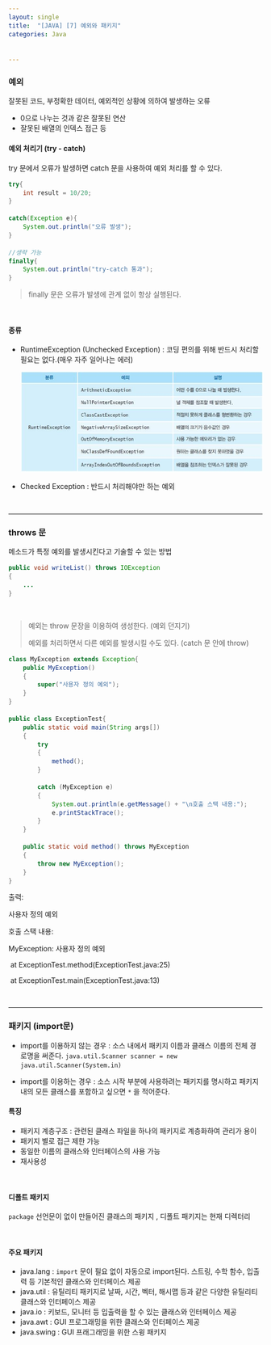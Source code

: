 ```yaml
---
layout: single
title:  "[JAVA] [7] 예외와 패키지"
categories: Java


---
```




### 예외

잘못된 코드, 부정확한 데이터, 예외적인 상황에 의하여 발생하는 오류

- 0으로 나누는 것과 같은 잘못된 연산
- 잘못된 배열의 인덱스 접근 등

#### 예외 처리기 (try - catch)

try 문에서 오류가 발생하면 catch 문을 사용하여 예외 처리를 할 수 있다.

```java
try{
    int result = 10/20;
}

catch(Exception e){
    System.out.println("오류 발생");
}

//생략 가능
finally{ 
    System.out.println("try-catch 통과");
}
```

> finally 문은 오류가 발생에 관계 없이 항상 실행된다.

<br/>

#### 종류

- RuntimeException (Unchecked Exception) : 코딩 편의를 위해 반드시 처리할 필요는 없다.(매우 자주 일어나는 에러) 

  ![](/assets/images/20240306/runtime.JPG)

- Checked Exception : 반드시 처리해야만 하는 예외

<br/>

<hr/>

### throws 문

메소드가 특정 예외를 발생시킨다고 기술할 수 있는 방법

```java
public void writeList() throws IOException
{
    ...
}
```

<br/>

> 예외는 throw 문장을 이용하여 생성한다. (예외 던지기)
>
> 예외를 처리하면서 다른 예외를 발생시킬 수도 있다. (catch 문 안에 throw)

```java
class MyException extends Exception{
    public MyException()
    {
        super("사용자 정의 예외");
    }
}

public class ExceptionTest{
    public static void main(String args[])
    {
        try
        {
            method();
        }
        
        catch (MyException e)
        {
            System.out.println(e.getMessage() + "\n호출 스택 내용:");
            e.printStackTrace();
        }
    }
    
    public static void method() throws MyException
    {
        throw new MyException();
    }
}
```

출력:

사용자 정의 예외

호출 스택 내용:

MyException: 사용자 정의 예외

​	at ExceptionTest.method(ExceptionTest.java:25)

​	at ExceptionTest.main(ExceptionTest.java:13)

<br/>

<hr/>

### 패키지 (import문)

- import를 이용하지 않는 경우 : 소스 내에서 패키지 이름과 클래스 이름의 전체 경로명을 써준다. `java.util.Scanner scanner = new java.util.Scanner(System.in)`

- import를 이용하는 경우 : 소스 시작 부분에 사용하려는 패키지를 명시하고 패키지 내의 모든 클래스를 포함하고 싶으면 `*` 을 적어준다.

#### 특징

- 패키지 계층구조 : 관련된 클래스 파일을 하나의 패키지로 계층화하여 관리가 용이
- 패키지 별로 접근 제한 가능
- 동일한 이름의 클래스와 인터페이스의 사용 가능
- 재사용성

<br/>

#### 디폴트 패키지

`package` 선언문이 없이 만들어진 클래스의 패키지 , 디폴트 패키지는 현재 디렉터리

<br/>

#### 주요 패키지

- java.lang : `import` 문이 필요 없이 자동으로 import된다. 스트링, 수학 함수, 입출력 등 기본적인 클래스와 인터페이스 제공
- java.util : 유틸리티 패키지로 날짜, 시간, 벡터, 해시맵 등과 같은 다양한 유틸리티 클래스와 인터페이스 제공
- java.io : 키보드, 모니터 등 입출력을 할 수 있는 클래스와 인터페이스 제공
- java.awt : GUI 프로그래밍을 위한 클래스와 인터페이스 제공
- java.swing : GUI 프래그래밍을 위한 스윙 패키지